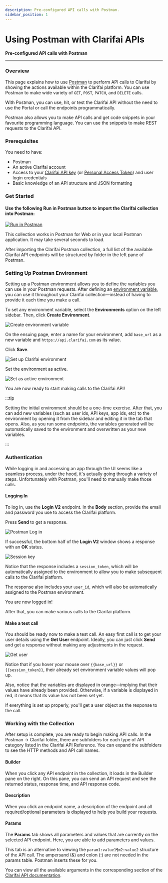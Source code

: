 ```yaml
---
description: Pre-configured API calls with Postman.
sidebar_position: 1
---
```


# Using Postman with Clarifai APIs

**Pre-configured API calls with Postman**
<hr />

### **Overview**

This page explains how to use [Postman](https://www.postman.com/) to perform API calls to Clarifai by showing the actions available within the Clarifai platform. You can use Postman to make wide variety of `GET`, `POST`, `PATCH`, and `DELETE` calls.

With Postman, you can use, hit, or test the Clarifai API without the need to use the Portal or call the endpoints programmatically. 

Postman also allows you to make API calls and get code snippets in your favourite programming language. You can use the snippets to make REST requests to the Clarifai API. 

### Prerequisites

You need to have:

* Postman
* An active Clarifai account
* Access to your [Clarifai API key](https://docs.clarifai.com/clarifai-basics/authentication/app-specific-api-keys) (or [Personal Access Token](https://docs.clarifai.com/clarifai-basics/authentication/personal-access-tokens)) and user login credentials
* Basic knowledge of an API structure and JSON formatting

### Get Started 

#### Use the following Run in Postman button to import the Clarifai collection into Postman: 

[![Run in Postman](https://run.pstmn.io/button.svg)](https://app.getpostman.com/run-collection/8c7850b96f74d0fc03c0)

This collection works in Postman for Web or in your local Postman application. It may take several seconds to load.

After importing the Clarifai Postman collection, a full list of the available Clarifai API endpoints will be structured by folder in the left pane of Postman.



### Setting Up Postman Environment 

Setting up a Postman environment allows you to define the variables you can use in your Postman requests. After defining an [environment variable](https://learning.postman.com/docs/sending-requests/managing-environments/), you can use it throughout your Clarifai collection—instead of having to provide it each time you make a call. 

To set any environment variable, select the **Environments** option on the left sidebar. Then, click **Create Environment**. 

![Create environment variable](/img/postman/create_environment_variable.png)

On the ensuing page, enter a name for your environment, add `base_url` as a new variable and `https://api.clarifai.com` as its value. 

Click **Save**. 

![Set up Clarifai environment](/img/postman/clarifai_environment_base_url.png)

Set the environment as active.

![Set as active environment](/img/postman/set_as_active_environment.png)

You are now ready to start making calls to the Clarifai API!

:::tip

Setting the initial environment should be a one-time exercise. After that, you can add new variables (such as user ids, API keys, app ids, etc) to the environment by opening it from the sidebar and editing it in the tab that opens. Also, as you run some endpoints, the variables generated will be automatically saved to the environment and overwritten as your new variables. 

:::

### Authentication

While logging in and accessing an app through the UI seems like a seamless process, under the hood, it's actually going through a variety of steps. Unfortunately with Postman, you'll need to manually make those calls.

#### Logging In

To log in, use the **Login V2** endpoint. In the **Body** section, provide the email and password you use to access the Clarifai platform. 

Press **Send** to get a response.

![Postman Log in](/img/postman/postman_login.png)

If successful, the bottom half of the **Login V2** window shows a response with an **OK** status.

![Session key](/img/postman/postman_session_key.png)

Notice that the response includes a `session_token`, which will be automatically assigned to the environment to allow you to make subsequent calls to the Clarifai platform. 

The response also includes your `user_id`, which will also be automatically assigned to the Postman environment.

You are now logged in! 

After that, you can make various calls to the Clarifai platform. 

#### Make a test call

You should be ready now to make a test call. An easy first call is to get your user details using the **Get User** endpoint. Ideally, you can just click **Send** and get a response without making any adjustments in the request. 

![Get user](/img/postman/get_user.png)

Notice that if you hover your mouse over `{{base_url}}` or `{{session_token}}`, their already set environment variable values will pop up. 

Also, notice that the variables are displayed in orange—implying that their values have already been provided. Otherwise, if a variable is displayed in red, it means that its value has not been set yet. 

If everything is set up properly, you'll get a user object as the response to the call. 

### Working with the Collection 

After setup is complete, you are ready to begin making API calls. In the Postman -&gt; Clarifai folder, there are subfolders for each type of API category listed in the Clarifai API Reference. You can expand the subfolders to see the HTTP methods and API call names.

#### Builder 

When you click any API endpoint in the collection, it loads in the Builder pane on the right. On this pane, you can send an API request and see the returned status, response time, and API response code.

#### Description 

When you click an endpoint name, a description of the endpoint and all required/optional parameters is displayed to help you build your requests.

#### Params 

The **Params** tab shows all parameters and values that are currently on the selected API endpoint. Here, you are able to add parameters and values.

This tab is an alternative to viewing the `param1:value1¶m2:value2` structure of the API call. The ampersand \(&\) and colon \(:\) are not needed in the params table. Postman inserts these for you.

You can view all the available arguments in the corresponding section of the [Clarifai API documentation](https://docs.clarifai.com/api-guide/api-overview).